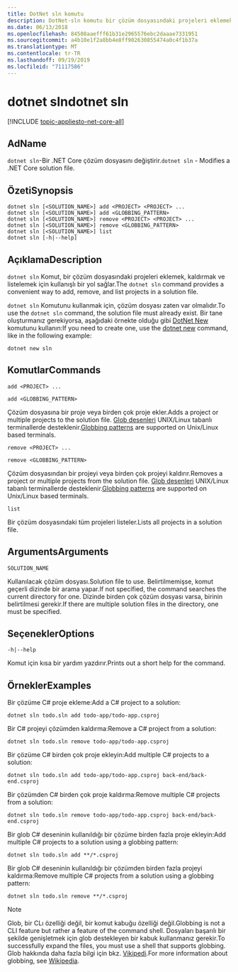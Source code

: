 ```yaml
---
title: DotNet sln komutu
description: DotNet-sln komutu bir çözüm dosyasındaki projeleri eklemek, kaldırmak ve listelemek için kullanışlı bir seçenek sağlar.
ms.date: 06/13/2018
ms.openlocfilehash: 84508aaefff61b31e2965576ebc2daaae7331951
ms.sourcegitcommit: a4b10e1f2a8bb4e8ff902630855474a0c4f1b37a
ms.translationtype: MT
ms.contentlocale: tr-TR
ms.lasthandoff: 09/19/2019
ms.locfileid: "71117586"
---
```

# <a name="dotnet-sln"></a><span data-ttu-id="1121d-103">dotnet sln</span><span class="sxs-lookup"><span data-stu-id="1121d-103">dotnet sln</span></span>

[!INCLUDE [topic-appliesto-net-core-all](../../../includes/topic-appliesto-net-core-all.md)]

## <a name="name"></a><span data-ttu-id="1121d-104">Ad</span><span class="sxs-lookup"><span data-stu-id="1121d-104">Name</span></span>

<span data-ttu-id="1121d-105">`dotnet sln`-Bir .NET Core çözüm dosyasını değiştirir.</span><span class="sxs-lookup"><span data-stu-id="1121d-105">`dotnet sln` - Modifies a .NET Core solution file.</span></span>

## <a name="synopsis"></a><span data-ttu-id="1121d-106">Özeti</span><span class="sxs-lookup"><span data-stu-id="1121d-106">Synopsis</span></span>

```dotnetcli
dotnet sln [<SOLUTION_NAME>] add <PROJECT> <PROJECT> ...
dotnet sln [<SOLUTION_NAME>] add <GLOBBING_PATTERN>
dotnet sln [<SOLUTION_NAME>] remove <PROJECT> <PROJECT> ...
dotnet sln [<SOLUTION_NAME>] remove <GLOBBING_PATTERN>
dotnet sln [<SOLUTION_NAME>] list
dotnet sln [-h|--help]
```

## <a name="description"></a><span data-ttu-id="1121d-107">Açıklama</span><span class="sxs-lookup"><span data-stu-id="1121d-107">Description</span></span>

<span data-ttu-id="1121d-108">`dotnet sln` Komut, bir çözüm dosyasındaki projeleri eklemek, kaldırmak ve listelemek için kullanışlı bir yol sağlar.</span><span class="sxs-lookup"><span data-stu-id="1121d-108">The `dotnet sln` command provides a convenient way to add, remove, and list projects in a solution file.</span></span>

<span data-ttu-id="1121d-109">`dotnet sln` Komutunu kullanmak için, çözüm dosyası zaten var olmalıdır.</span><span class="sxs-lookup"><span data-stu-id="1121d-109">To use the `dotnet sln` command, the solution file must already exist.</span></span> <span data-ttu-id="1121d-110">Bir tane oluşturmanız gerekiyorsa, aşağıdaki örnekte olduğu gibi [DotNet New](dotnet-new.md) komutunu kullanın:</span><span class="sxs-lookup"><span data-stu-id="1121d-110">If you need to create one, use the [dotnet new](dotnet-new.md) command, like in the following example:</span></span>

```dotnetcli
dotnet new sln
```

## <a name="commands"></a><span data-ttu-id="1121d-111">Komutlar</span><span class="sxs-lookup"><span data-stu-id="1121d-111">Commands</span></span>

`add <PROJECT> ...`

`add <GLOBBING_PATTERN>`

<span data-ttu-id="1121d-112">Çözüm dosyasına bir proje veya birden çok proje ekler.</span><span class="sxs-lookup"><span data-stu-id="1121d-112">Adds a project or multiple projects to the solution file.</span></span> <span data-ttu-id="1121d-113">[Glob desenleri](https://en.wikipedia.org/wiki/Glob_(programming)) UNIX/Linux tabanlı terminallerde desteklenir.</span><span class="sxs-lookup"><span data-stu-id="1121d-113">[Globbing patterns](https://en.wikipedia.org/wiki/Glob_(programming)) are supported on Unix/Linux based terminals.</span></span>

`remove <PROJECT> ...`

`remove <GLOBBING_PATTERN>`

<span data-ttu-id="1121d-114">Çözüm dosyasından bir projeyi veya birden çok projeyi kaldırır.</span><span class="sxs-lookup"><span data-stu-id="1121d-114">Removes a project or multiple projects from the solution file.</span></span> <span data-ttu-id="1121d-115">[Glob desenleri](https://en.wikipedia.org/wiki/Glob_(programming)) UNIX/Linux tabanlı terminallerde desteklenir.</span><span class="sxs-lookup"><span data-stu-id="1121d-115">[Globbing patterns](https://en.wikipedia.org/wiki/Glob_(programming)) are supported on Unix/Linux based terminals.</span></span>

`list`

<span data-ttu-id="1121d-116">Bir çözüm dosyasındaki tüm projeleri listeler.</span><span class="sxs-lookup"><span data-stu-id="1121d-116">Lists all projects in a solution file.</span></span>

## <a name="arguments"></a><span data-ttu-id="1121d-117">Arguments</span><span class="sxs-lookup"><span data-stu-id="1121d-117">Arguments</span></span>

`SOLUTION_NAME`

<span data-ttu-id="1121d-118">Kullanılacak çözüm dosyası.</span><span class="sxs-lookup"><span data-stu-id="1121d-118">Solution file to use.</span></span> <span data-ttu-id="1121d-119">Belirtilmemişse, komut geçerli dizinde bir arama yapar.</span><span class="sxs-lookup"><span data-stu-id="1121d-119">If not specified, the command searches the current directory for one.</span></span> <span data-ttu-id="1121d-120">Dizinde birden çok çözüm dosyası varsa, birinin belirtilmesi gerekir.</span><span class="sxs-lookup"><span data-stu-id="1121d-120">If there are multiple solution files in the directory, one must be specified.</span></span>

## <a name="options"></a><span data-ttu-id="1121d-121">Seçenekler</span><span class="sxs-lookup"><span data-stu-id="1121d-121">Options</span></span>

`-h|--help`

<span data-ttu-id="1121d-122">Komut için kısa bir yardım yazdırır.</span><span class="sxs-lookup"><span data-stu-id="1121d-122">Prints out a short help for the command.</span></span>

## <a name="examples"></a><span data-ttu-id="1121d-123">Örnekler</span><span class="sxs-lookup"><span data-stu-id="1121d-123">Examples</span></span>

<span data-ttu-id="1121d-124">Bir çözüme C# proje ekleme:</span><span class="sxs-lookup"><span data-stu-id="1121d-124">Add a C# project to a solution:</span></span>

`dotnet sln todo.sln add todo-app/todo-app.csproj`

<span data-ttu-id="1121d-125">Bir C# projeyi çözümden kaldırma:</span><span class="sxs-lookup"><span data-stu-id="1121d-125">Remove a C# project from a solution:</span></span>

`dotnet sln todo.sln remove todo-app/todo-app.csproj`

<span data-ttu-id="1121d-126">Bir çözüme C# birden çok proje ekleyin:</span><span class="sxs-lookup"><span data-stu-id="1121d-126">Add multiple C# projects to a solution:</span></span>

`dotnet sln todo.sln add todo-app/todo-app.csproj back-end/back-end.csproj`

<span data-ttu-id="1121d-127">Bir çözümden C# birden çok proje kaldırma:</span><span class="sxs-lookup"><span data-stu-id="1121d-127">Remove multiple C# projects from a solution:</span></span>

`dotnet sln todo.sln remove todo-app/todo-app.csproj back-end/back-end.csproj`

<span data-ttu-id="1121d-128">Bir glob C# deseninin kullanıldığı bir çözüme birden fazla proje ekleyin:</span><span class="sxs-lookup"><span data-stu-id="1121d-128">Add multiple C# projects to a solution using a globbing pattern:</span></span>

`dotnet sln todo.sln add **/*.csproj`

<span data-ttu-id="1121d-129">Bir glob C# deseninin kullanıldığı bir çözümden birden fazla projeyi kaldırma:</span><span class="sxs-lookup"><span data-stu-id="1121d-129">Remove multiple C# projects from a solution using a globbing pattern:</span></span>

`dotnet sln todo.sln remove **/*.csproj`

> [!NOTE]
> <span data-ttu-id="1121d-130">Glob, bir CLı özelliği değil, bir komut kabuğu özelliği değil.</span><span class="sxs-lookup"><span data-stu-id="1121d-130">Globbing is not a CLI feature but rather a feature of the command shell.</span></span> <span data-ttu-id="1121d-131">Dosyaları başarılı bir şekilde genişletmek için glob destekleyen bir kabuk kullanmanız gerekir.</span><span class="sxs-lookup"><span data-stu-id="1121d-131">To successfully expand the files, you must use a shell that supports globbing.</span></span> <span data-ttu-id="1121d-132">Glob hakkında daha fazla bilgi için bkz. [Vikipedi](https://en.wikipedia.org/wiki/Glob_(programming)).</span><span class="sxs-lookup"><span data-stu-id="1121d-132">For more information about globbing, see [Wikipedia](https://en.wikipedia.org/wiki/Glob_(programming)).</span></span>
